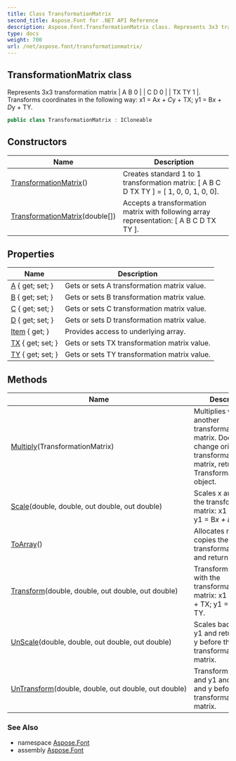 ```yaml
---
title: Class TransformationMatrix
second_title: Aspose.Font for .NET API Reference
description: Aspose.Font.TransformationMatrix class. Represents 3x3 transformation matrix  A B 0   C D 0   TX TY 1 . Transforms coordinates in the following way x1  Ax  Cy  TX y1  Bx  Dy  TY
type: docs
weight: 700
url: /net/aspose.font/transformationmatrix/
---
```

## TransformationMatrix class

Represents 3x3 transformation matrix &#x7C; A B 0 &#x7C; &#x7C; C D 0 &#x7C; &#x7C; TX TY 1 &#x7C;. Transforms coordinates in the following way: x1 = A*x + C*y + TX; y1 = B*x + D*y + TY.

```csharp
public class TransformationMatrix : ICloneable
```

## Constructors

| Name | Description |
| --- | --- |
| [TransformationMatrix](transformationmatrix/#constructor)() | Creates standard 1 to 1 transformation matrix: [ A B C D TX TY ] = [ 1, 0, 0, 1, 0, 0]. |
| [TransformationMatrix](transformationmatrix/#constructor_1)(double[]) | Accepts a transformation matrix with following array representation: [ A B C D TX TY ]. |

## Properties

| Name | Description |
| --- | --- |
| [A](../../aspose.font/transformationmatrix/a/) { get; set; } | Gets or sets A transformation matrix value. |
| [B](../../aspose.font/transformationmatrix/b/) { get; set; } | Gets or sets B transformation matrix value. |
| [C](../../aspose.font/transformationmatrix/c/) { get; set; } | Gets or sets C transformation matrix value. |
| [D](../../aspose.font/transformationmatrix/d/) { get; set; } | Gets or sets D transformation matrix value. |
| [Item](../../aspose.font/transformationmatrix/item/) { get; } | Provides access to underlying array. |
| [TX](../../aspose.font/transformationmatrix/tx/) { get; set; } | Gets or sets TX transformation matrix value. |
| [TY](../../aspose.font/transformationmatrix/ty/) { get; set; } | Gets or sets TY transformation matrix value. |

## Methods

| Name | Description |
| --- | --- |
| [Multiply](../../aspose.font/transformationmatrix/multiply/)(TransformationMatrix) | Multiplies with another transformation matrix. Doesn't change original transformation matrix, returns a new TransformationMatrix object. |
| [Scale](../../aspose.font/transformationmatrix/scale/)(double, double, out double, out double) | Scales x and y with the transformation matrix: x1 = A*x + C*y; y1 = B*x + D*y. |
| [ToArray](../../aspose.font/transformationmatrix/toarray/)() | Allocates new array, copies the transformation matrix and returns it. |
| [Transform](../../aspose.font/transformationmatrix/transform/)(double, double, out double, out double) | Transforms x and y with the transformation matrix: x1 = A*x + C*y + TX; y1 = B*x + D*y + TY. |
| [UnScale](../../aspose.font/transformationmatrix/unscale/)(double, double, out double, out double) | Scales back x1 and y1 and returns x and y before the transformation matrix. |
| [UnTransform](../../aspose.font/transformationmatrix/untransform/)(double, double, out double, out double) | Transforms back x1 and y1 and returns x and y before the transformation matrix. |

### See Also

* namespace [Aspose.Font](../../aspose.font/)
* assembly [Aspose.Font](../../)



